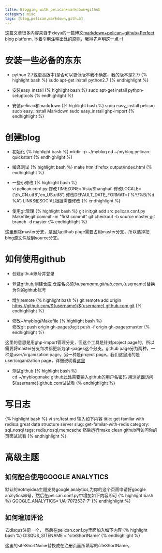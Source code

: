 ```yaml
---
title: Blogging with pelican+markdown+github
category: misc
tags: [blog,pelican,markdown,github]
---
```


这篇文章很多内容来自于xieyu的一篇博文[markdown+pelican+github=Perfect blog platform](http://xieyu.github.com/pelican-github-markdown.html), 本着引用注明出处的原则，我得先声明这一点:-)

# 安装一些必备的东东
* python 2.7或更高版本(是否可以更低版本我不确定，我的版本是2.7)
{% highlight bash %}
   sudo apt-get install  python2.7
{% endhighlight %}
* 安装easy_install
{% highlight bash %}
		sudo apt-get install python-setuptools
{% endhighlight %}

* 安装pelican和markdown
{% highlight bash %}
		sudo easy_install pelican
		sudo easy_install Markdown
		sudo easy_install ghp-import
{% endhighlight %}

# 创建blog
* 初始化
{% highlight bash %}
		mkdir -p ~/myblog
		cd ~/myblog
		pelican-quickstart
{% endhighlight %}

* 编译测试
{% highlight bash %}
		make html;firefox output/index.html
{% endhighlight %}

* 一些小修改
{% highlight bash %}	
		vi pelican.conf.py
		修改TIMEZONE='Asia/Shanghai'
		修改LOCALE=('zh_CN.utf8','en_US.utf8')
		修改DEFAULT_DATE_FORMAT=('%Y/%B/%d %A')
		LINKS和SOCIAL根据需要修改
{% endhighlight %}

* 使用git管理
{% highlight bash %}
		git init;git add src pelican.conf.py Makefile;git commit -m "first commit"
		git checkout -b source master;git branch -d master
{% endhighlight %}

这里删除master分支，是因为github page需要占用master分支，所以选择把blog源文件放到source分支。

# 如何使用github
* 创建github账号并登录
* 登录github,创建仓库,仓库名必须为${username}.github.com,${username}替换为你的github账号
* 增加remote
{% highlight bash %}
		git remote add origin https://github.com/${username}/${username}.github.com.git
{% endhighlight %}

* 修改~/myblog/Makefile
{% highlight bash %}	
		修改git push origin gh-pages为git push -f origin gh-pages:master
{% endhighlight %}

这里的意思是用ghp-import管理分支，但这个工具是针对project page的，所以需要将master分支每次都更新为gh-pages这个分支。github page分为两种，一种是user/organization page，另一种是project page。我们这里用的是user/organization page，详细说明看[这里](https://help.github.com/articles/user-organization-and-project-pages)

* 测试github
{% highlight bash %}	
		cd ~/myblog;make github此处需要输入github的用户名密码
		用浏览器访问${username}.github.com试试看
{% endhighlight %}

# 写日志
{% highlight bash %}
	vi src/test.md
	输入如下内容
	title: get familar with redis:a great data structure server
	slug: get-familar-with-redis
	category: sql_nosql
	tags: redis,nosql,memcache
	然后运行make clean github再访问你的页面试试看
{% endhighlight %}

# 高级主题

## 如何配合使用GOOGLE ANALYTICS
默认的notmyidea主题支持google analytics,为你的这个页面申请好google analytics串号，然后在pelican.conf.py中增加如下内容即可
{% highlight bash %}
	GOOGLE_ANALYTICS='UA-7072537-7'
{% endhighlight %}

## 如何增加评论

去disqus注册一个， 然后在pelican.conf.py里面加入如下内容
{% highlight bash %}
	DISQUS_SITENAME = 'siteShortName'
{% endhighlight %}


这里的siteShortName替换成在注册页面所填写的siteShortName。
